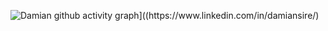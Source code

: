 ![Damian github activity graph](https://github-readme-activity-graph.vercel.app/graph?username=damiansire&bg_color=0f2d3d&color=1cadfb&line=1cadfb&point=1cadfb&area=true&hide_border=true")]((https://www.linkedin.com/in/damiansire/)

